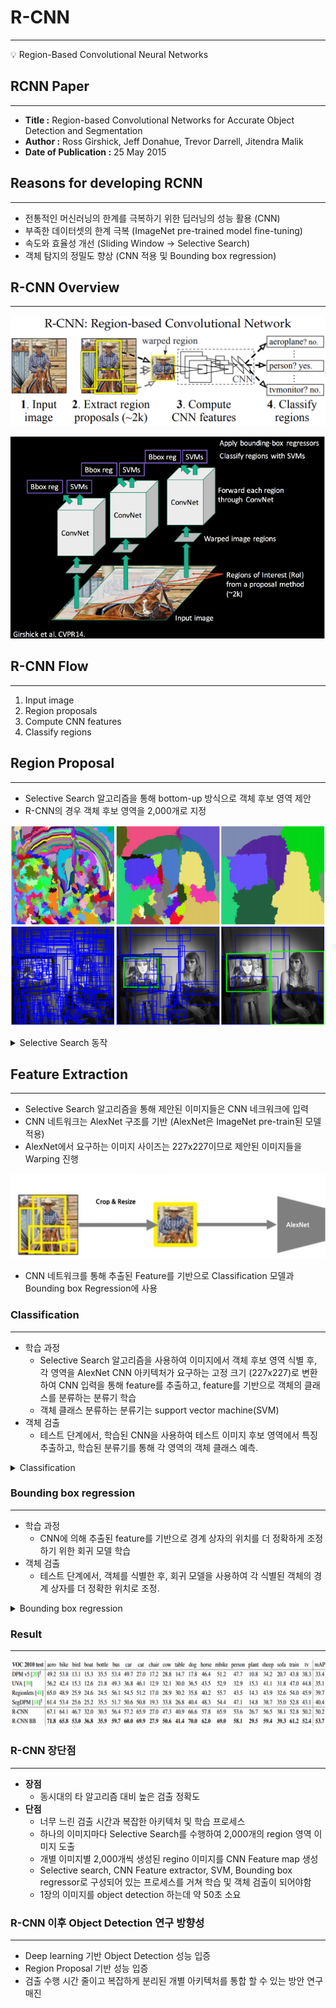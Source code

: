 # R-CNN

---

<aside>
💡 Region-Based Convolutional Neural Networks

</aside>

## RCNN Paper

---

- **Title :** Region-based Convolutional Networks for Accurate Object Detection and Segmentation
- **Author :** Ross Girshick, Jeff Donahue, Trevor Darrell, Jitendra Malik
- **Date of Publication :** 25 May 2015

## Reasons for developing RCNN

---

- 전통적인 머신러닝의 한계를 극복하기 위한 딥러닝의 성능 활용 (CNN)
- 부족한 데이터셋의 한계 극복 (ImageNet pre-trained model fine-tuning)
- 속도와 효율성 개선 (Sliding Window → Selective Search)
- 객체 탐지의 정밀도 향상 (CNN 적용 및 Bounding box regression)

## R-CNN Overview

---

![Untitled](../../Img/RCNN_1.png)

![Untitled](../../Img/RCNN_2.png)

## R-CNN Flow

---

1. Input image
2. Region proposals
3. Compute CNN features
4. Classify regions

## Region Proposal

---

- Selective Search 알고리즘을 통해 bottom-up 방식으로 객체 후보 영역 제안
- R-CNN의 경우 객체 후보 영역을 2,000개로 지정

![Untitled](../../Img/RCNN_3.png)

<details>
<summary>Selective Search 동작</summary>

  ![Untitled](../../Img/RCNN_4.png)
  
  ![Untitled](../../Img/RCNN_5.png)
  
  ① Efficient GraphBased Image Segmentation 방법을 통해 초기 영역 지정 (초기 영역: Component)
  
  ② 인접 component 유사도 판단
  
  ![Untitled](../../Img/RCNN_6.png)
  
  D = Difference(외부 유사도) /  MInt = Minimum Internal Similarity(내부 유사도)
  
  ③ Component 유사도 계산 및 융합 반복
</details>



## Feature Extraction

---

- Selective Search 알고리즘을 통해 제안된 이미지들은 CNN 네크워크에 입력
- CNN 네트워크는 AlexNet 구조를 기반 (AlexNet은 ImageNet pre-train된 모델 적용)
- AlexNet에서 요구하는 이미지 사이즈는 227x227이므로 제안된 이미지들을 Warping 진행

![Untitled](../../Img/RCNN_7.png)

- CNN 네트워크를 통해 추출된 Feature를 기반으로 Classification 모델과 Bounding box Regression에 사용

### Classification

---

- 학습 과정
    - Selective Search 알고리즘을 사용하여 이미지에서 객체 후보 영역 식별 후, 각 영역을 AlexNet CNN 아키텍처가 요구하는 고정 크기 (227x227)로 변환하여 CNN 입력을 통해 feature를 추출하고, feature를 기반으로 객체의 클래스를 분류하는 분류기 학습
    - 객체 클래스 분류하는 분류기는 support vector machine(SVM)
- 객체 검출
    - 테스트 단계에서, 학습된 CNN을 사용하여 테스트 이미지 후보 영역에서 특징 추출하고, 학습된 분류기를 통해 각 영역의 객체 클래스 예측.
 
<details>
<summary>Classification</summary>

![Untitled](../../Img/RCNN_8.png)
</details>



### Bounding box regression

---

- 학습 과정
    - CNN에 의해 추출된 feature를 기반으로 경계 상자의 위치를 더 정확하게 조정하기 위한 회귀 모델 학습
- 객체 검출
    - 테스트 단계에서, 객체를 식별한 후, 회귀 모델을 사용하여 각 식별된 객체의 경계 상자를 더 정확한 위치로 조정.

<details>
<summary>Bounding box regression</summary>

![Untitled](../../Img/RCNN_9.png)
</details>


### Result

---

![Untitled](../../Img/RCNN_10.png)

### R-CNN 장단점

---

- **장점**
    - 동시대의 타 알고리즘 대비 높은 검출 정확도
- **단점**
    - 너무 느린 검출 시간과 복잡한 아키텍처 및 학습 프로세스
    - 하나의 이미지마다 Selective Search를 수행하여 2,000개의 region 영역 이미지 도출
    - 개별 이미지별 2,000개씩 생성된 regino  이미지를 CNN Feature map 생성
    - Selective search, CNN Feature extractor, SVM, Bounding box regressor로 구성되어 있는 프로세스를 거쳐 학습 및 객체 검출이 되어야함
    - 1장의 이미지를 object detection 하는데 약 50초 소요

### R-CNN 이후 Object Detection 연구 방향성

---

- Deep learning 기반 Object Detection 성능 입증
- Region Proposal 기반 성능 입증
- 검출 수행 시간 줄이고 복잡하게 분리된 개별 아키텍처를 통합 할 수 있는 방안 연구 매진
